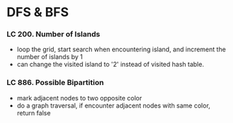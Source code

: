 # DFS & BFS
### LC 200. Number of Islands
* loop the grid, start search when encountering island, and increment the number of islands by 1
* can change the visited island to '2' instead of visited hash table.


### LC 886. Possible Bipartition
* mark adjacent nodes to two opposite color
* do a graph traversal, if encounter adjacent nodes with same color, return false